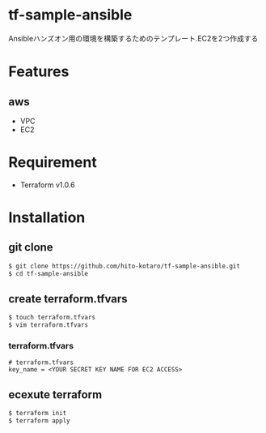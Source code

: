 # tf-sample-ansible
Ansibleハンズオン用の環境を構築するためのテンプレート.EC2を2つ作成する

# Features
## aws
* VPC
* EC2

# Requirement
* Terraform v1.0.6

# Installation

## git clone

```zsh
$ git clone https://github.com/hito-kotaro/tf-sample-ansible.git
$ cd tf-sample-ansible
```

## create terraform.tfvars
```zsh
$ touch terraform.tfvars
$ vim terraform.tfvars
```

### terraform.tfvars
```
# terraform.tfvars
key_name = <YOUR SECRET KEY NAME FOR EC2 ACCESS>
```

## ecexute terraform 
```zsh
$ terraform init 
$ terraform apply
```
